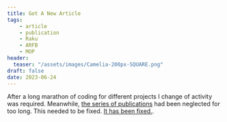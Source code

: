 ```yaml
---
title: Got A New Article
tags:
    - article
    - publication
    - Raku
    - ARFB
    - MOP
header:
  teaser: "/assets/images/Camelia-200px-SQUARE.png"
draft: false
date: 2023-06-24
---
```

After a long marathon of coding for different projects I change of activity was required. Meanwhile,
[the series of publications](/arfb-publication) had been neglected for too long. This needed to be fixed.
[It has been fixed.](/arfb-publication/08-metamodel-archetypes).